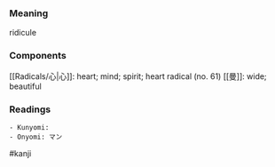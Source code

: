 ### Meaning

ridicule

### Components

[[Radicals/心|心]]: heart; mind; spirit; heart radical (no. 61) [[曼]]: wide; beautiful

### Readings

```
- Kunyomi: 
- Onyomi: マン
```

#kanji